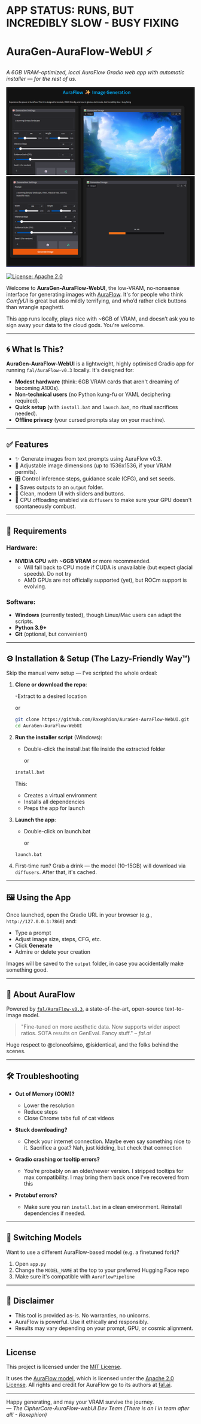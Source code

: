 # APP STATUS: RUNS, BUT INCREDIBLY SLOW - BUSY FIXING


# AuraGen-AuraFlow-WebUI ⚡  
*A 6GB VRAM-optimized, local AuraFlow Gradio web app with automatic installer — for the rest of us.*

![App Screenshot 1](https://raw.githubusercontent.com/Raxephion/AuraGen-AuraFlow-WebUI/main/app_images/Untitled.png)
![App Screenshot 2](https://raw.githubusercontent.com/Raxephion/AuraGen-AuraFlow-WebUI/main/app_images/Untitled2.png)


[![License: Apache 2.0](https://img.shields.io/badge/License-Apache%202.0-blue.svg)](https://opensource.org/licenses/Apache-2.0)

Welcome to **AuraGen-AuraFlow-WebUI**, the low-VRAM, no-nonsense interface for generating images with [AuraFlow](https://huggingface.co/fal/AuraFlow-v0.3). It's for people who think *ComfyUI* is great but also mildly terrifying, and who’d rather click buttons than wrangle spaghetti.

This app runs locally, plays nice with ~6GB of VRAM, and doesn’t ask you to sign away your data to the cloud gods. You're welcome.

---

## 🌀 What Is This?

**AuraGen-AuraFlow-WebUI** is a lightweight, highly optimised Gradio app for running `fal/AuraFlow-v0.3` locally. It's designed for:

- **Modest hardware** (think: 6GB VRAM cards that aren't dreaming of becoming A100s).
- **Non-technical users** (no Python kung-fu or YAML deciphering required).
- **Quick setup** (with `install.bat` and `launch.bat`, no ritual sacrifices needed).
- **Offline privacy** (your cursed prompts stay on your machine).

---

## ✅ Features

- ✨ Generate images from text prompts using AuraFlow v0.3.
- 📏 Adjustable image dimensions (up to 1536x1536, if your VRAM permits).
- 🎛️ Control inference steps, guidance scale (CFG), and set seeds.
- 💾 Saves outputs to an `output` folder.
- 🎨 Clean, modern UI with sliders and buttons.
- 🧠 CPU offloading enabled via `diffusers` to make sure your GPU doesn't spontaneously combust.

---

## 🧰 Requirements

### Hardware:
- **NVIDIA GPU** with **~6GB VRAM** or more recommended.
  - Will fall back to CPU mode if CUDA is unavailable (but expect glacial speeds). Do not try
  - AMD GPUs are not officially supported (yet), but ROCm support is evolving.

### Software:
- **Windows** (currently tested), though Linux/Mac users can adapt the scripts.
- **Python 3.9+**
- **Git** (optional, but convenient)

---

## ⚙️ Installation & Setup (The Lazy-Friendly Way™)

Skip the manual venv setup — I've scripted the whole ordeal:

1. **Clone or download the repo**:
   
   -Extract to a desired location
   
   or
   
   ```bash
   git clone https://github.com/Raxephion/AuraGen-AuraFlow-WebUI.git
   cd AuraGen-AuraFlow-WebUI
   ```

3. **Run the installer script** (Windows):
   
    - Double-click the install.bat file inside the extracted folder
  
      or
      
   ```bash
   install.bat
   ```

   This:
   - Creates a virtual environment
   - Installs all dependencies
   - Preps the app for launch

5. **Launch the app**:

   - Double-click on launch.bat
  
     or
     
   ```bash
   launch.bat
   ```

7. First-time run? Grab a drink — the model (10–15GB) will download via `diffusers`. After that, it's cached.

---

## 🖼️ Using the App

Once launched, open the Gradio URL in your browser (e.g., `http://127.0.0.1:7860`) and:

- Type a prompt
- Adjust image size, steps, CFG, etc.
- Click **Generate**
- Admire or delete your creation

Images will be saved to the `output` folder, in case you accidentally make something good.

---

## 🧠 About AuraFlow

Powered by [`fal/AuraFlow-v0.3`](https://huggingface.co/fal/AuraFlow-v0.3), a state-of-the-art, open-source text-to-image model.

> "Fine-tuned on more aesthetic data. Now supports wider aspect ratios. SOTA results on GenEval. Fancy stuff." – *fal.ai*

Huge respect to @cloneofsimo, @isidentical, and the folks behind the scenes.

---

## 🛠 Troubleshooting

- **Out of Memory (OOM)?**
  - Lower the resolution
  - Reduce steps
  - Close Chrome tabs full of cat videos

- **Stuck downloading?**
  - Check your internet connection. Maybe even say something nice to it. Sacrifice a goat? Nah, just kidding, but check that connection

- **Gradio crashing or tooltip errors?**
  - You’re probably on an older/newer version. I stripped tooltips for max compatibility. I may bring them back once I've recovered from this

- **Protobuf errors?**
  - Make sure you ran `install.bat` in a clean environment. Reinstall dependencies if needed.

---

## 🔄 Switching Models

Want to use a different AuraFlow-based model (e.g. a finetuned fork)?

1. Open `app.py`
2. Change the `MODEL_NAME` at the top to your preferred Hugging Face repo
3. Make sure it's compatible with `AuraFlowPipeline`

---

## 📎 Disclaimer

- This tool is provided as-is. No warranties, no unicorns.
- AuraFlow is powerful. Use it ethically and responsibly.
- Results may vary depending on your prompt, GPU, or cosmic alignment.

---

## License

This project is licensed under the [MIT License](./LICENSE).

It uses the [AuraFlow model](https://huggingface.co/fal/AuraFlow-v0.3), which is licensed under the [Apache 2.0 License](https://www.apache.org/licenses/LICENSE-2.0). All rights and credit for AuraFlow go to its authors at [fal.ai](https://fal.ai/).

---

Happy generating, and may your VRAM survive the journey.  
— *The CipherCore-AuraFlow-webUI Dev Team (There is an I in team after all! - Raxephion)*
